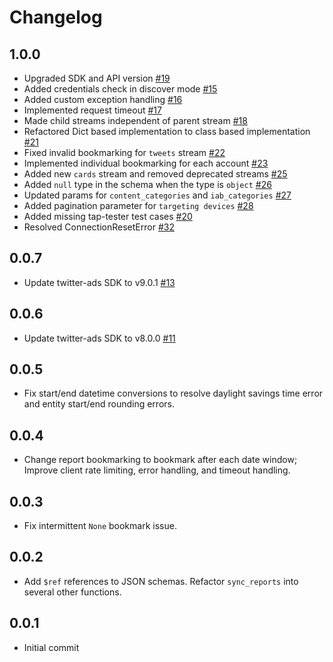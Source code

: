 # Changelog

## 1.0.0
  * Upgraded SDK and API version [#19](https://github.com/singer-io/tap-twitter-ads/pull/19)
  * Added credentials check in discover mode [#15](https://github.com/singer-io/tap-twitter-ads/pull/15)
  * Added custom exception handling [#16](https://github.com/singer-io/tap-twitter-ads/pull/16)
  * Implemented request timeout [#17](https://github.com/singer-io/tap-twitter-ads/pull/17)
  * Made child streams independent of parent stream [#18](https://github.com/singer-io/tap-twitter-ads/pull/18)
  * Refactored Dict based implementation to class based implementation [#21](https://github.com/singer-io/tap-twitter-ads/pull/21)
  * Fixed invalid bookmarking for `tweets` stream [#22](https://github.com/singer-io/tap-twitter-ads/pull/22)
  * Implemented individual bookmarking for each account [#23](https://github.com/singer-io/tap-twitter-ads/pull/23)
  * Added new `cards` stream and removed deprecated streams [#25](https://github.com/singer-io/tap-twitter-ads/pull/25)
  * Added `null` type in the schema when the type is `object` [#26](https://github.com/singer-io/tap-twitter-ads/pull/26)
  * Updated params for `content_categories` and `iab_categories` [#27](https://github.com/singer-io/tap-twitter-ads/pull/27)
  * Added pagination parameter for `targeting devices` [#28](https://github.com/singer-io/tap-twitter-ads/pull/28)
  * Added missing tap-tester test cases [#20](https://github.com/singer-io/tap-twitter-ads/pull/20)
  * Resolved ConnectionResetError [#32](https://github.com/singer-io/tap-twitter-ads/pull/32)
  
## 0.0.7
  * Update twitter-ads SDK to v9.0.1 [#13](https://github.com/singer-io/tap-twitter-ads/pull/13)

## 0.0.6
  * Update twitter-ads SDK to v8.0.0 [#11](https://github.com/singer-io/tap-twitter-ads/pull/11)

## 0.0.5
  * Fix start/end datetime conversions to resolve daylight savings time error and entity start/end rounding errors.

## 0.0.4
  * Change report bookmarking to bookmark after each date window; Improve client rate limiting, error handling, and timeout handling.

## 0.0.3
  * Fix intermittent `None` bookmark issue.

## 0.0.2
  * Add `$ref` references to JSON schemas. Refactor `sync_reports` into several other functions.

## 0.0.1
  * Initial commit
